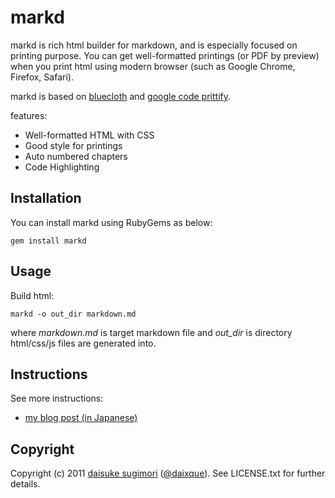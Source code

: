 markd
===========================
markd is rich html builder for markdown, and is especially focused on printing purpose.
You can get well-formatted printings (or PDF by preview) when you print html using modern browser (such as Google Chrome, Firefox, Safari).

markd is based on [bluecloth][1] and [google code prittify][2].

features:

 - Well-formatted HTML with CSS
 - Good style for printings
 - Auto numbered chapters
 - Code Highlighting

[1]: http://deveiate.org/projects/BlueCloth
[2]: http://code.google.com/p/google-code-prettify/


## Installation
You can install markd using RubyGems as below:

    gem install markd


## Usage
Build html:

    markd -o out_dir markdown.md

where *markdown.md* is target markdown file and *out_dir* is directory html/css/js files are generated into.

## Instructions
See more instructions:

 - [my blog post (in Japanese)][3]

[3]: http://opentechnica.blogspot.com/2011/08/markd.html

## Copyright

Copyright (c) 2011 [daisuke sugimori][4] ([@daixque][5]). See LICENSE.txt for
further details.

[4]: http://blognewart.blogspot.com/
[5]: http://twitter.com/daixque

